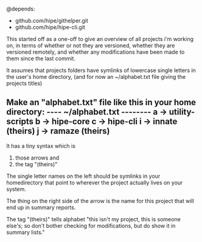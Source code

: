 @depends:
  - github.com/hipe/githelper.git
  - github.com/hipe/hipe-cli.git  
  

This started off as a one-off to give an overview of all projects i'm working
on, in terms of whether or not they are versioned, whether they are versioned
remotely, and whether any modifications have been made to them since the last commit.

It assumes that projects folders have symlinks of lowercase single letters in
the user's home directory, (and for now an ~/alphabet.txt file giving the projects titles)

Make an "alphabet.txt" file like this in your home directory:
---- ~/alphabet.txt --------
a -> utility-scripts
b -> hipe-core
c -> hipe-cli
i -> innate (theirs)
j -> ramaze (theirs)
-----------------------------


It has a tiny syntax which is
  1) those arrows
and 
  2) the tag "(theirs)"
  
The single letter names on the left should be symlinks in your homedirectory that point to wherever the project actually lives on your system.  

The thing on the right side of the arrow is the name for this project that
will end up in summary reports.

The tag "(theirs)" tells alphabet "this isn't my project, this is someone
else's; so don't bother checking for modifications, but do show it in summary
lists."
